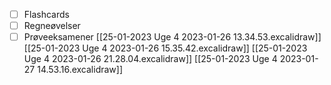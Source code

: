 - [ ] Flashcards
- [ ] Regneøvelser
- [ ] Prøveeksamener
[[25-01-2023 Uge 4 2023-01-26 13.34.53.excalidraw]]
[[25-01-2023 Uge 4 2023-01-26 15.35.42.excalidraw]]
[[25-01-2023 Uge 4 2023-01-26 21.28.04.excalidraw]]
[[25-01-2023 Uge 4 2023-01-27 14.53.16.excalidraw]]